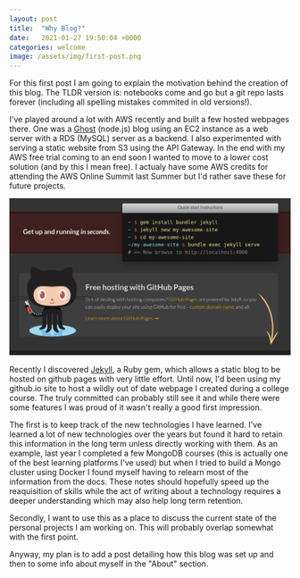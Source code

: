 ```yaml
---
layout: post
title:  "Why Blog?"
date:   2021-01-27 19:50:04 +0000
categories: welcome
image: /assets/img/first-post.png
---
```


For this first post I am going to explain the motivation behind the creation of this blog. The TLDR version is: notebooks come and go but a git repo lasts forever (including all spelling mistakes commited in old versions!).

I've played around a lot with AWS recently and built a few hosted webpages there. One was a [Ghost](https://ghost.org) (node.js) blog using an EC2 instance as a web server with a RDS (MySQL) server as a backend. I also experimented with serving a static website from S3 using the API Gateway. In the end with my AWS free trial coming to an end soon I wanted to move to a lower cost solution (and by this I mean free). I actualy have some AWS credits for attending the AWS Online Summit last Summer but I'd rather save these for future projects.

![alt text](/assets/img/jekyll-install.png "You had me at free...")

Recently I discovered [Jekyll](https://jekyllrb.com/), a Ruby gem, which allows a static blog to be hosted on github pages with very little effort. Until now, I'd been using my github.io site to host a wildly out of date webpage I created during a college course. The truly committed can probably still see it and while there were some features I was proud of it wasn't really a good first impression. 

The first is to keep track of the new technologies I have learned. I've learned a lot of new technologies over the years but found it hard to retain this information in the long term unless directly working with them. As an example, last year I completed a few MongoDB courses (this is actually one of the best learning platforms I've used) but when I tried to build a Mongo cluster using Docker I found myself having to relearn most of the information from the docs. These notes should hopefully speed up the reaquisition of skills while the act of writing about a technology requires a deeper understanding which may also help long term retention.

Secondly, I want to use this as a place to discuss the current state of the personal projects I am working on. This will probably overlap somewhat with the first point.

Anyway, my plan is to add a post detailing how this blog was set up and then to some info about myself in the "About" section.